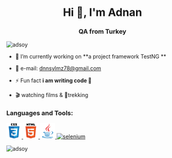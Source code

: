 <h1 align="center">Hi 👋, I'm Adnan</h1>
<h3 align="center"> QA from Turkey</h3>

<p align="left"> <img src="https://komarev.com/ghpvc/?username=adsoy&label=Profile%20views&color=0e75b6&style=flat" alt="adsoy" /> </p>

- 🔭 I’m currently working on **a project framework TestNG **

- 📧 e-mail: dnnsylmz78@gmail.com
  
- ⚡ Fun fact **i am writing code 🚀**
  
- 🎬 watching films & 🚶trekking
  
<p align="left">
</p>

<h3 align="left">Languages and Tools:</h3>
<p align="left"> <a href="https://www.w3schools.com/css/" target="_blank" rel="noreferrer"> <img src="https://raw.githubusercontent.com/devicons/devicon/master/icons/css3/css3-original-wordmark.svg" alt="css3" width="40" height="40"/> </a> <a href="https://www.w3.org/html/" target="_blank" rel="noreferrer"> <img src="https://raw.githubusercontent.com/devicons/devicon/master/icons/html5/html5-original-wordmark.svg" alt="html5" width="40" height="40"/> </a> <a href="https://www.java.com" target="_blank" rel="noreferrer"> <img src="https://raw.githubusercontent.com/devicons/devicon/master/icons/java/java-original.svg" alt="java" width="40" height="40"/> </a> <a href="https://www.selenium.dev" target="_blank" rel="noreferrer"> <img src="https://raw.githubusercontent.com/detain/svg-logos/780f25886640cef088af994181646db2f6b1a3f8/svg/selenium-logo.svg" alt="selenium" width="40" height="40"/> </a> </p>

<p><img align="center" src="https://github-readme-stats.vercel.app/api/top-langs?username=adsoy&show_icons=true&locale=en&layout=compact" alt="adsoy" /></p>
